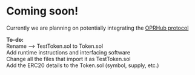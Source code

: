 # Coming soon!

Currently we are planning on potentially integrating the [OPRHub protocol](https://thehubbleproject.github.io/docs/)

**To-do:** \
Rename --> TestToken.sol to Token.sol \
Add runtime instructions and interfacing software \
Change all the files that import it as TestToken.sol \
Add the ERC20 details to the Token.sol (symbol, supply, etc.)
